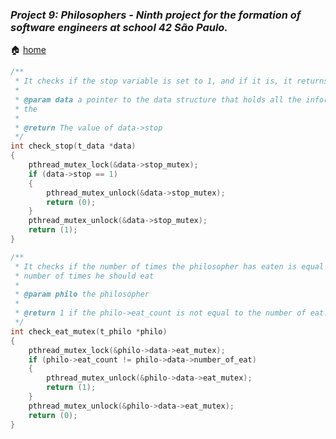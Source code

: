 ### _Project 9: Philosophers - Ninth project for the formation of software engineers at school 42 São Paulo._

🏠 [home](https://github.com/Vinicius-Santoro/42-formation-lvl2-9.philosophers) &nbsp;&nbsp;&nbsp;

```c
/**
 * It checks if the stop variable is set to 1, and if it is, it returns 0
 * 
 * @param data a pointer to the data structure that holds all the information about
 * the
 * 
 * @return The value of data->stop
 */
int	check_stop(t_data *data)
{
	pthread_mutex_lock(&data->stop_mutex);
	if (data->stop == 1)
	{
		pthread_mutex_unlock(&data->stop_mutex);
		return (0);
	}
	pthread_mutex_unlock(&data->stop_mutex);
	return (1);
}

/**
 * It checks if the number of times the philosopher has eaten is equal to the
 * number of times he should eat
 * 
 * @param philo the philosopher
 * 
 * @return 1 if the philo->eat_count is not equal to the number of eat.
 */
int	check_eat_mutex(t_philo *philo)
{
	pthread_mutex_lock(&philo->data->eat_mutex);
	if (philo->eat_count != philo->data->number_of_eat)
	{
		pthread_mutex_unlock(&philo->data->eat_mutex);
		return (1);
	}
	pthread_mutex_unlock(&philo->data->eat_mutex);
	return (0);
}
```